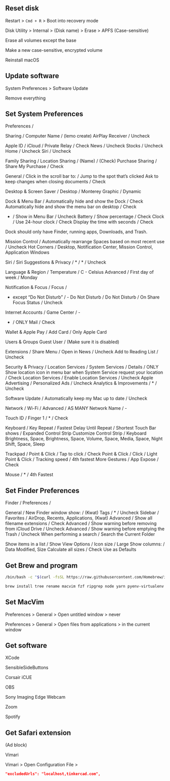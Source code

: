 ## Reset disk

Restart > `Cmd + R` > Boot into recovery mode

Disk Utility > Internal > (Disk name) > Erase > APFS (Case-sensitive)

Erase all volumes except the base

Make a new case-sensitive, encrypted volume

Reinstall macOS

## Update software

System Preferences > Software Update

Remove everything

## Set System Preferences

Preferences /

Sharing /
Computer Name / (lemo create)
AirPlay Receiver / Uncheck

Apple ID / iCloud /
Private Relay / Check
News / Uncheck
Stocks / Uncheck
Home / Uncheck
Siri / Uncheck

Family Sharing /
Location Sharing / (Name) / (Check)
Purchase Sharing / Share My Purchase / Check

General /
Click in the scroll bar to: / Jump to the spot that’s clicked
Ask to keep changes when closing documents / Check

Desktop & Screen Saver /
Desktop / Monterey Graphic / Dynamic

Dock & Menu Bar /
Automatically hide and show the Dock / Check
Automatically hide and show the menu bar on desktop / Check
* / Show in Menu Bar / Uncheck
Battery / Show percentage / Check
Clock / Use 24-hour clock / Check
Display the time with seconds / Check

Dock should only have Finder, running apps, Downloads, and Trash.

Mission Control /
Automatically rearrange Spaces based on most recent use / Uncheck
Hot Corners / Desktop, Notification Center, Mission Control, Application Windows

Siri /
Siri Suggestions & Privacy / * / * / Uncheck

Language & Region /
Temperature / C - Celsius
Advanced / First day of week / Monday

Notification & Focus / Focus /
* except “Do Not Disturb” / -
Do Not Disturb / Do Not Disturb / On
Share Focus Status / Uncheck

Internet Accounts /
Game Center / -
* / ONLY Mail / Check

Wallet & Apple Pay / Add Card / Only Apple Card

Users & Groups
Guest User / (Make sure it is disabled)

Extensions / Share Menu /
Open in News / Uncheck
Add to Reading List / Uncheck

Security & Privacy /
Location Services / System Services / Details / ONLY Show location icon in menu bar when System Service request your location / Check
Location Services / Enable Location Services / Uncheck
Apple Advertising / Personalized Ads / Uncheck
Analytics & Improvements / * / Uncheck

Software Update / Automatically keep my Mac up to date / Uncheck

Network / Wi-Fi / Advanced / AS MANY Network Name / -

Touch ID / Finger 1 / * / Check

Keyboard /
Key Repeat / Fastest
Delay Until Repeat / Shortest
Touch Bar shows / Expanded Control Strip
Customize Control Strip / Keyboard Brightness, Space, Brightness, Space, Volume, Space, Media, Space, Night Shift, Space, Sleep

Trackpad /
Point & Click / Tap to click / Check
Point & Click / Click / Light
Point & Click / Tracking speed / 4th fastest
More Gestures / App Expose / Check

Mouse / * / 4th Fastest

## Set Finder Preferences

Finder / Preferences /

General / New Finder window show: / (Kwat)
Tags / * / Uncheck
Sidebar / Favorites / AirDrop, Recents, Applications, (Kwat)
Advanced / Show all filename extensions / Check
Advanced / Show warning before removing from iCloud Drive / Uncheck
Advanced / Show warning before emptying the Trash / Uncheck
When performing a search / Search the Current Folder

Show items in a list / Show View Options /
Icon size / Large
Show columns: / Data Modified, Size
Calculate all sizes / Check
Use as Defaults

## Get Brew and program

```sh
/bin/bash -c "$(curl -fsSL https://raw.githubusercontent.com/Homebrew/install/HEAD/install.sh)"
```

```sh
brew install tree rename macvim fzf ripgrep node yarn pyenv-virtualenv shfmt git-lfs
```

## Set MacVim

Preferences > General > Open untitled window > never

Preferences > General > Open files from applications > in the current window

## Get software

XCode

SensibleSideButtons

Corsair iCUE

OBS

Sony Imaging Edge Webcam

Zoom

Spotify

## Get Safari extension

(Ad block)

Vimari

Vimari > Open Configuration File >

```json
"excludedUrls": "localhost,tinkercad.com",
```
